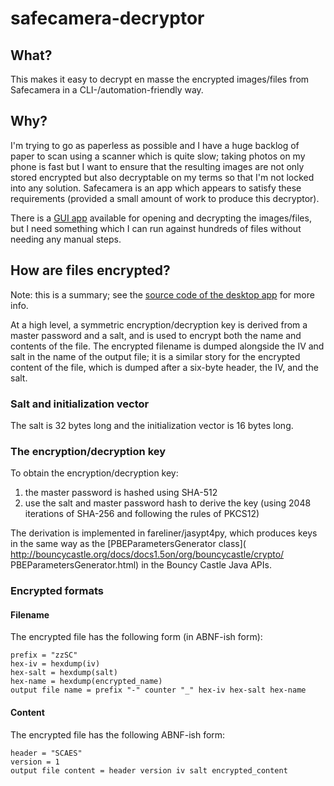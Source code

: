 # safecamera-decryptor

## What?

This makes it easy to decrypt en masse the encrypted images/files from
Safecamera in a CLI-/automation-friendly way.


## Why?

I'm trying to go as paperless as possible and I have a huge backlog of paper to
scan using a scanner which is quite slow; taking photos on my phone is fast but
I want to ensure that the resulting images are not only stored encrypted but
also decryptable on my terms so that I'm not locked into any solution.
Safecamera is an app which appears to satisfy these requirements (provided a
small amount of work to produce this decryptor).

There is a [GUI app](https://www.safecamera.org/desktop/) available for opening
and decrypting the images/files, but I need something which I can run against
hundreds of files without needing any manual steps.


## How are files encrypted?

Note: this is a summary; see the [source code of the desktop app](
https://bitbucket.org/alexamiryan/safecameradesktop/commits/branch/master) for
more info.

At a high level, a symmetric encryption/decryption key is derived from a
master password and a salt, and is used to encrypt both the name and contents
of the file. The encrypted filename is dumped alongside the IV and salt in the
name of the output file; it is a similar story for the encrypted content of the
file, which is dumped after a six-byte header, the IV, and the salt.


### Salt and initialization vector

The salt is 32 bytes long and the initialization vector is 16 bytes long.


### The encryption/decryption key

To obtain the encryption/decryption key:

1. the master password is hashed using SHA-512
2. use the salt and master password hash to derive the key (using 2048
   iterations of SHA-256 and following the rules of PKCS12)

The derivation is implemented in fareliner/jasypt4py, which produces keys in
the same way as the [PBEParametersGenerator class](
http://bouncycastle.org/docs/docs1.5on/org/bouncycastle/crypto/
PBEParametersGenerator.html) in the Bouncy Castle Java APIs.


### Encrypted formats

#### Filename

The encrypted file has the following form (in ABNF-ish form):

```
prefix = "zzSC"
hex-iv = hexdump(iv)
hex-salt = hexdump(salt)
hex-name = hexdump(encrypted_name)
output file name = prefix "-" counter "_" hex-iv hex-salt hex-name
```


#### Content

The encrypted file has the following ABNF-ish form:

```
header = "SCAES"
version = 1
output file content = header version iv salt encrypted_content
```
